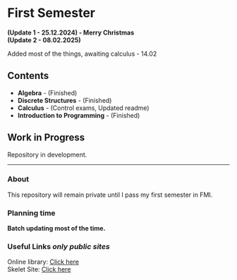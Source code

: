 # First Semester
**(Update 1 - 25.12.2024) - Merry Christmas** \
**(Update 2 - 08.02.2025)**

Added most of the things, awaiting calculus - 14.02

## Contents

- **Algebra** - (Finished)
- **Discrete Structures** - (Finished) 
- **Calculus** - (Control exams, Updated readme)
- **Introduction to Programming** - (Finished)

## Work in Progress

Repository in development.

---

### About

This repository will remain private until I pass my first semester in FMI.

### Planning time

**Batch updating most of the time.**

### Useful Links *only public sites*

Online library: [Click here](https://debian.fmi.uni-sofia.bg/study/index.html) \
Skelet Site: [Click here](https://skelet.ludost.net/)
